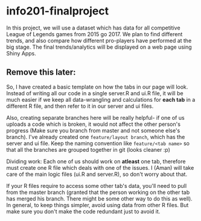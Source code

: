 # info201-finalproject
In this project, we will use a dataset which has data for all competitive League of Legends games from 2015 go 2017. We plan to find different trends,
and also compare how different pro-players have performed at the big stage. The final trends/analytics will be displayed on a web page using Shiny Apps.

## Remove this later:

So, I have created a basic template on how the tabs in our page will look.
Instead of writing all our code in a single server.R and ui.R file, it will be much easier if we keep all data-wrangling and calculations
for **each tab** in a different R file, and then refer to it in our server and ui files.

Also, creating separate branches here will be really helpful- if one of us uploads a code which is broken, it would not affect the other person's progress (Make sure you branch from master and not someone else's branch). I've already created one `feature/layout branch`, which has the server and ui file. Keep the naming convention like `feature/<tab name>` so that all the branches are grouped together in git (looks cleaner :p)

Dividing work:
Each one of us should work on **atleast** one tab, therefore must create one R file which deals with one of the issues. I (Aman) will take care of the main logic files (ui.R and server.R), so don't worry about that.

If your R files require to access some other tab's data, you'll need to pull from the master branch (granted that the person working on the other tab has merged his branch. There might be some other way to do this as well). In general, to keep things simpler, avoid using data from other R files. But make sure you don't make the code redundant just to avoid it.
